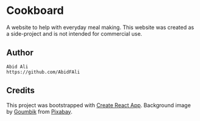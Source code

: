 # Cookboard
A website to help with everyday meal making. This website was created as a side-project and is not intended for commercial use.

## Author
	Abid Ali
	https://github.com/AbidFAli
## Credits
This project was bootstrapped with [Create React App](https://github.com/facebook/create-react-app).
Background image by [Goumbik](https://pixabay.com/users/goumbik-3752482/?utm_source=link-attribution&utm_medium=referral&utm_campaign=image&utm_content=2879371) from [Pixabay](https://pixabay.com/?utm_source=link-attribution&utm_medium=referral&utm_campaign=image&utm_content=2879371).


